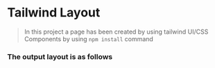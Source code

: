 # Tailwind Layout


> In this project a page has been created by using tailwind UI/CSS Components by using `npm install` command 


### The output layout is as follows



